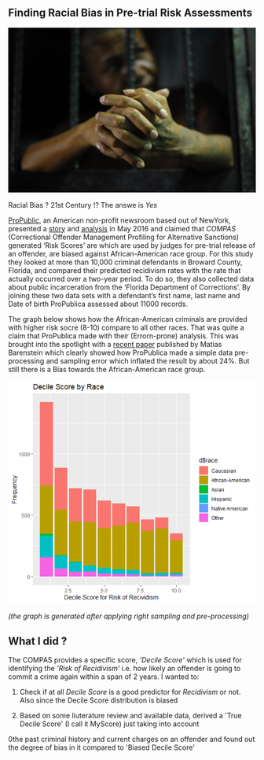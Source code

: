 ## Finding Racial Bias in Pre-trial Risk Assessments

![](images/prison_inmate002.jpg)

Racial Bias ? 21st Century !? The answe is *Yes* 

[ProPublic](), an American non-profit newsroom based out of NewYork, presented a [story](https://www.propublica.org/article/machine-bias-risk-assessments-in-criminal-sentencing) and [analysis](https://www.propublica.org/article/how-we-analyzed-the-compas-recidivism-algorithm)  in May 2016 and claimed that *COMPAS* (Correctional Offender Management Profiling for Alternative Sanctions) generated ‘Risk Scores’ are which are used by judges for pre-trial release of an offender, are biased against African-American race group. For this study they looked at more than 10,000 criminal defendants in Broward County, Florida, and compared their predicted recidivism rates with the rate that actually occurred over a two-year period. To do so, they also collected data about public incarceration from the ‘Florida Department of Corrections’. By joining these two data sets with a defendant’s first name, last name and Date of birth ProPublica assessed about 11000 records.

The graph below shows how the African-American criminals are provided with higher risk socre (8-10) compare to all other races. That was quite a claim that ProPublica made with their (Errorn-prone) analysis. This was brought into the spotlight with a [recent paper](https://arxiv.org/pdf/1906.04711v3.pdf) published by Matias Barenstein which clearly showed how ProPublica made a simple data pre-processing and sampling error which inflated the result by about 24%. But still there is a Bias towards the African-American race group.

![](images/decilescoreraceplot.png)

*(the graph is generated after applying right sampling and pre-processing)*

## What I did ?

The COMPAS provides a specific score, *'Decile Score'* which is used for identifying the *'Risk of Recidivism'* i.e. how likely an offender is going to commit a crime again within a span of 2 years. I wanted to:

1. Check if at all *Decile Score* is a good predictor for *Recidivism* or not. Also since the Decile Score distribution is biased


2. Based on some liuterature review and available data, derived a 'True Decile Score' (I call it MyScore) just taking into account

0the past criminal history and current charges on an offender and found out the degree of bias in it compared to 'Biased Decile Score' 

